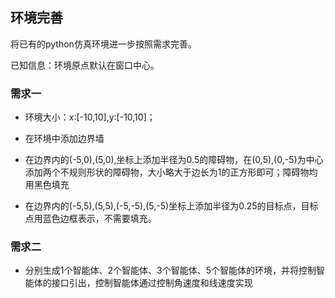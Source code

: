 ## 环境完善

将已有的python仿真环境进一步按照需求完善。

已知信息：环境原点默认在窗口中心。

### 需求一

- 环境大小：x:[-10,10],y:[-10,10]；

- 在环境中添加边界墙

- 在边界内的(-5,0),(5,0),坐标上添加半径为0.5的障碍物，在(0,5),(0,-5)为中心添加两个不规则形状的障碍物，大小略大于边长为1的正方形即可；障碍物均用黑色填充

- 在边界内的(-5,5),(5,5),(-5,-5),(5,-5)坐标上添加半径为0.25的目标点，目标点用蓝色边框表示，不需要填充。



### 需求二

- 分别生成1个智能体、2个智能体、3个智能体、5个智能体的环境，并将控制智能体的接口引出，控制智能体通过控制角速度和线速度实现
